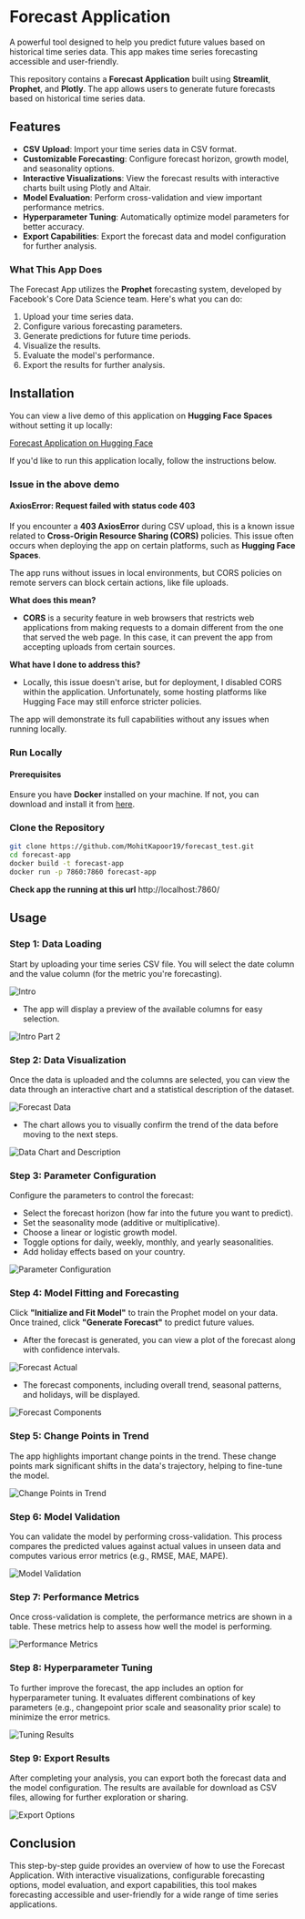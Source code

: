 # Forecast Application

A powerful tool designed to help you predict future values based on historical time series data. This app makes time series forecasting accessible and user-friendly.

This repository contains a **Forecast Application** built using **Streamlit**, **Prophet**, and **Plotly**. The app allows users to generate future forecasts based on historical time series data.

## Features

- **CSV Upload**: Import your time series data in CSV format.
- **Customizable Forecasting**: Configure forecast horizon, growth model, and seasonality options.
- **Interactive Visualizations**: View the forecast results with interactive charts built using Plotly and Altair.
- **Model Evaluation**: Perform cross-validation and view important performance metrics.
- **Hyperparameter Tuning**: Automatically optimize model parameters for better accuracy.
- **Export Capabilities**: Export the forecast data and model configuration for further analysis.

### What This App Does

The Forecast App utilizes the **Prophet** forecasting system, developed by Facebook's Core Data Science team. Here's what you can do:

1. Upload your time series data.
2. Configure various forecasting parameters.
3. Generate predictions for future time periods.
4. Visualize the results.
5. Evaluate the model's performance.
6. Export the results for further analysis.

## Installation

You can view a live demo of this application on **Hugging Face Spaces** without setting it up locally:

[Forecast Application on Hugging Face](https://huggingface.co/spaces/Mohit-1963/Forecast_application)

If you'd like to run this application locally, follow the instructions below.


### Issue in the above demo 



#### AxiosError: Request failed with status code 403

If you encounter a **403 AxiosError** during CSV upload, this is a known issue related to **Cross-Origin Resource Sharing (CORS)** policies. This issue often occurs when deploying the app on certain platforms, such as **Hugging Face Spaces**.

The app runs without issues in local environments, but CORS policies on remote servers can block certain actions, like file uploads. 

**What does this mean?**
- **CORS** is a security feature in web browsers that restricts web applications from making requests to a domain different from the one that served the web page. In this case, it can prevent the app from accepting uploads from certain sources.

**What have I done to address this?**
- Locally, this issue doesn't arise, but for deployment, I disabled CORS within the application. Unfortunately, some hosting platforms like Hugging Face may still enforce stricter policies.

The app will demonstrate its full capabilities without any issues when running locally.





### Run Locally

#### Prerequisites

Ensure you have **Docker** installed on your machine. If not, you can download and install it from [here](https://www.docker.com/get-started).

### Clone the Repository

```bash
git clone https://github.com/MohitKapoor19/forecast_test.git
cd forecast-app
docker build -t forecast-app
docker run -p 7860:7860 forecast-app
```
**Check app the running at this url** http://localhost:7860/

## Usage

### Step 1: Data Loading

Start by uploading your time series CSV file. You will select the date column and the value column (for the metric you're forecasting). 

![Intro](./artifacts/intro.png)

- The app will display a preview of the available columns for easy selection.

![Intro Part 2](./artifacts/intro%202.png)

### Step 2: Data Visualization

Once the data is uploaded and the columns are selected, you can view the data through an interactive chart and a statistical description of the dataset.

![Forecast Data](./artifacts/forecast%201.png)

- The chart allows you to visually confirm the trend of the data before moving to the next steps.

![Data Chart and Description](./artifacts/forecast%20data.png)

### Step 3: Parameter Configuration

Configure the parameters to control the forecast:
- Select the forecast horizon (how far into the future you want to predict).
- Set the seasonality mode (additive or multiplicative).
- Choose a linear or logistic growth model.
- Toggle options for daily, weekly, monthly, and yearly seasonalities.
- Add holiday effects based on your country.

![Parameter Configuration](./artifacts/parameter%20configuration.png)

### Step 4: Model Fitting and Forecasting

Click **"Initialize and Fit Model"** to train the Prophet model on your data. Once trained, click **"Generate Forecast"** to predict future values.

- After the forecast is generated, you can view a plot of the forecast along with confidence intervals.

![Forecast Actual](./artifacts/forecast%20actual.png)

- The forecast components, including overall trend, seasonal patterns, and holidays, will be displayed.

![Forecast Components](./artifacts/forecast%20components.png)

### Step 5: Change Points in Trend

The app highlights important change points in the trend. These change points mark significant shifts in the data's trajectory, helping to fine-tune the model.

![Change Points in Trend](./artifacts/changepoints%20in%20trend.png)

### Step 6: Model Validation

You can validate the model by performing cross-validation. This process compares the predicted values against actual values in unseen data and computes various error metrics (e.g., RMSE, MAE, MAPE).

![Model Validation](./artifacts/model%20validation.png)

### Step 7: Performance Metrics

Once cross-validation is complete, the performance metrics are shown in a table. These metrics help to assess how well the model is performing.

![Performance Metrics](./artifacts/performance%20metrics.png)

### Step 8: Hyperparameter Tuning

To further improve the forecast, the app includes an option for hyperparameter tuning. It evaluates different combinations of key parameters (e.g., changepoint prior scale and seasonality prior scale) to minimize the error metrics.

![Tuning Results](./artifacts/tunning%20result.png)

### Step 9: Export Results

After completing your analysis, you can export both the forecast data and the model configuration. The results are available for download as CSV files, allowing for further exploration or sharing.

![Export Options](./artifacts/exports.png)

## Conclusion

This step-by-step guide provides an overview of how to use the Forecast Application. With interactive visualizations, configurable forecasting options, model evaluation, and export capabilities, this tool makes forecasting accessible and user-friendly for a wide range of time series applications.
